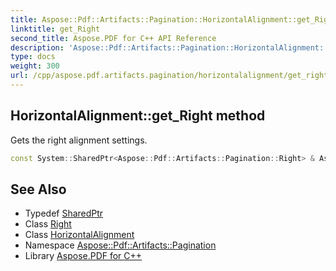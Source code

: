 ```yaml
---
title: Aspose::Pdf::Artifacts::Pagination::HorizontalAlignment::get_Right method
linktitle: get_Right
second_title: Aspose.PDF for C++ API Reference
description: 'Aspose::Pdf::Artifacts::Pagination::HorizontalAlignment::get_Right method. Gets the right alignment settings in C++.'
type: docs
weight: 300
url: /cpp/aspose.pdf.artifacts.pagination/horizontalalignment/get_right/
---
```

## HorizontalAlignment::get_Right method


Gets the right alignment settings.

```cpp
const System::SharedPtr<Aspose::Pdf::Artifacts::Pagination::Right> & Aspose::Pdf::Artifacts::Pagination::HorizontalAlignment::get_Right() const
```

## See Also

* Typedef [SharedPtr](../../../system/sharedptr/)
* Class [Right](../../right/)
* Class [HorizontalAlignment](../)
* Namespace [Aspose::Pdf::Artifacts::Pagination](../../)
* Library [Aspose.PDF for C++](../../../)
